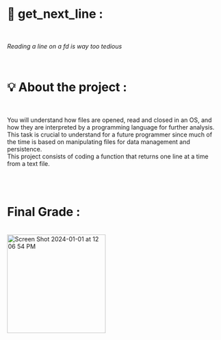 <h1><strong>📖 get_next_line : </strong></h1><br>
<p><i>Reading a line on a fd is way too tedious </i><p><br>
<h1>💡 About the project : </h1><br>
<p>You will understand how files are opened, read and closed in an OS,
and how they are interpreted by a programming language for further analysis.
This task is crucial to understand for a future programmer since much of the time is based
on manipulating files for data management and persistence. <br>
This project consists of coding a function that returns one line at a time from a text file.</p> <br><br>

<h1>Final Grade : </h1> <br>
<img width="230" alt="Screen Shot 2024-01-01 at 12 06 54 PM" src="https://github.com/fateemaazaahraae/get_next_line/assets/133344215/8d93ef18-3605-4d31-94a4-d4c4ee35f55a">
